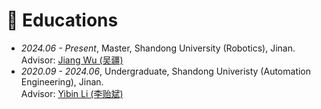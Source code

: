 # 📖 Educations
- *2024.06 - Present*, Master, Shandong University (Robotics), Jinan.\
  Advisor: [Jiang Wu (吴疆)](https://control.sdu.edu.cn/info/1085/7008.htm)
- *2020.09 - 2024.06*, Undergraduate, Shandong Univeristy (Automation Engineering), Jinan.\
  Advisor: [Yibin Li (李贻斌)](https://sucro.sdu.edu.cn/info/1017/1164.htm)
